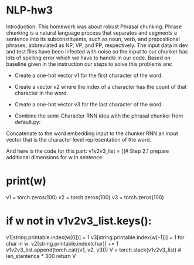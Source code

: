 # NLP-hw3


Introduction: This homework was about robust Phrasal chunking. Phrase chunking is a natural language process that separates and segments a sentence into its subconstituents, such as noun, verb, and prepositional phrases, abbreviated as NP, VP, and PP, respectively. The input data in dev and test files have been infected with noise so the input to our chunker has lots of spelling error which we have to handle in our code.
Based on baseline given in the instruction our steps to solve this problems are:    

- Create a one-hot vector v1 for the first character of the word.

- Create a vector v2 where the index of a character has the count of that character in the word.

- Create a one-hot vector v3 for the last character of the word.

- Combine the semi-Character RNN idea with the phrasal chunker from default.py:  

Concatenate to the word embedding input to the chunker RNN an input vector that is the character level             representation of the word.

And here is the code for this part: v1v2v3_list = []# Step 2.1 prepare additional dimensions
for w in sentence:

# print(w)
v1 = torch.zeros(100)
v2 = torch.zeros(100)
v3 = torch.zeros(100)
# if w not in v1v2v3_list.keys():
v1[string.printable.index(w[0])] = 1
v3[string.printable.index(w[-1])] = 1
  for char in w:
     v2[string.printable.index(char)] += 1
v1v2v3_list.append(torch.cat((v1, v2, v3)))
V = torch.stack(v1v2v3_list) # len_stentence * 300
return V

